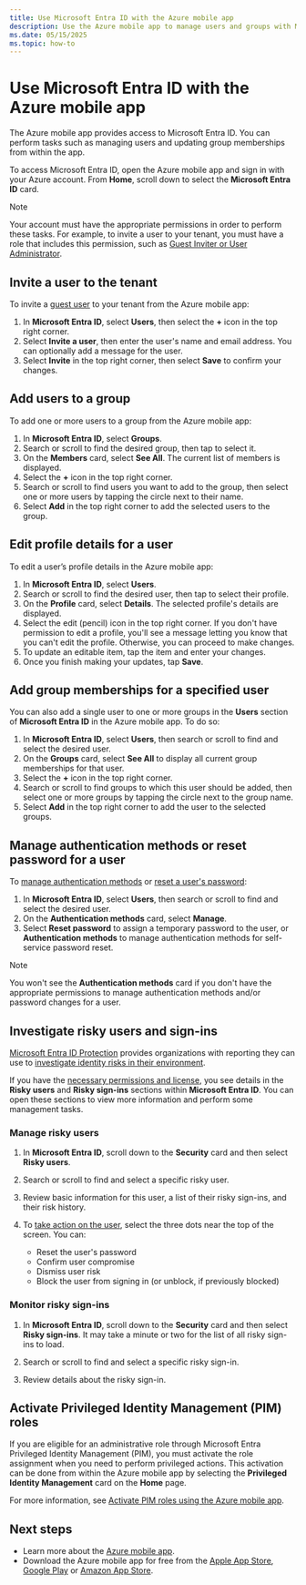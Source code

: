 ```yaml
---
title: Use Microsoft Entra ID with the Azure mobile app
description: Use the Azure mobile app to manage users and groups with Microsoft Entra ID.
ms.date: 05/15/2025
ms.topic: how-to
---
```


# Use Microsoft Entra ID with the Azure mobile app

The Azure mobile app provides access to Microsoft Entra ID. You can perform tasks such as managing users and updating group memberships from within the app.

To access Microsoft Entra ID, open the Azure mobile app and sign in with your Azure account. From **Home**, scroll down to select the **Microsoft Entra ID** card.

> [!NOTE]
> Your account must have the appropriate permissions in order to perform these tasks. For example, to invite a user to your tenant, you must have a role that includes this permission, such as [Guest Inviter or User Administrator](/entra/identity/role-based-access-control/permissions-reference).

## Invite a user to the tenant

To invite a [guest user](/entra/external-id/what-is-b2b) to your tenant from the Azure mobile app:

1. In **Microsoft Entra ID**, select **Users**, then select the **+** icon in the top right corner.
1. Select **Invite a user**, then enter the user's name and email address. You can optionally add a message for the user.
1. Select **Invite** in the top right corner, then select **Save** to confirm your changes.

## Add users to a group

To add one or more users to a group from the Azure mobile app:

1. In **Microsoft Entra ID**, select **Groups**.
1. Search or scroll to find the desired group, then tap to select it.
1. On the **Members** card, select **See All**. The current list of members is displayed.
1. Select the **+** icon in the top right corner.
1. Search or scroll to find users you want to add to the group, then select one or more users by tapping the circle next to their name.
1. Select **Add** in the top right corner to add the selected users to the group.

## Edit profile details for a user

To edit a user’s profile details in the Azure mobile app:

1. In **Microsoft Entra ID**, select **Users**.
1. Search or scroll to find the desired user, then tap to select their profile.
1. On the **Profile** card, select **Details**. The selected profile's details are displayed.
1. Select the edit (pencil) icon in the top right corner. If you don't have permission to edit a profile, you'll see a message letting you know that you can't edit the profile. Otherwise, you can proceed to make changes.
1. To update an editable item, tap the item and enter your changes.
1. Once you finish making your updates, tap **Save**.

## Add group memberships for a specified user

You can also add a single user to one or more groups in the **Users** section of **Microsoft Entra ID** in the Azure mobile app. To do so:

1. In **Microsoft Entra ID**, select **Users**, then search or scroll to find and select the desired user.
1. On the **Groups** card, select **See All** to display all current group memberships for that user.
1. Select the **+** icon in the top right corner.
1. Search or scroll to find groups to which this user should be added, then select one or more groups by tapping the circle next to the group name.
1. Select **Add** in the top right corner to add the user to the selected groups.

## Manage authentication methods or reset password for a user

To [manage authentication methods](/entra/identity/authentication/concept-authentication-methods-manage) or [reset a user's password](/entra/fundamentals/users-reset-password-azure-portal):

1. In **Microsoft Entra ID**, select **Users**, then search or scroll to find and select the desired user.
1. On the **Authentication methods** card, select **Manage**.
1. Select **Reset password** to assign a temporary password to the user, or **Authentication methods** to manage authentication methods for self-service password reset.

> [!NOTE]
> You won't see the **Authentication methods** card if you don't have the appropriate permissions to manage authentication methods and/or password changes for a user.

## Investigate risky users and sign-ins

[Microsoft Entra ID Protection](/entra/id-protection/overview-identity-protection) provides organizations with reporting they can use to [investigate identity risks in their environment](/entra/id-protection/howto-identity-protection-investigate-risk).

If you have the [necessary permissions and license](/entra/id-protection/overview-identity-protection#required-roles), you see details in the **Risky users** and **Risky sign-ins** sections within **Microsoft Entra ID**. You can open these sections to view more information and perform some management tasks.

### Manage risky users

1. In **Microsoft Entra ID**, scroll down to the **Security** card and then select **Risky users**.
1. Search or scroll to find and select a specific risky user.
1. Review basic information for this user, a list of their risky sign-ins, and their risk history.
1. To [take action on the user](/entra/id-protection/howto-identity-protection-investigate-risk), select the three dots near the top of the screen. You can:

   - Reset the user's password
   - Confirm user compromise
   - Dismiss user risk
   - Block the user from signing in (or unblock, if previously blocked)

### Monitor risky sign-ins

1. In **Microsoft Entra ID**, scroll down to the **Security** card and then select **Risky sign-ins**. It may take a minute or two for the list of all risky sign-ins to load.

1. Search or scroll to find and select a specific risky sign-in.

1. Review details about the risky sign-in.

## Activate Privileged Identity Management (PIM) roles

If you are eligible for an administrative role through Microsoft Entra Privileged Identity Management (PIM), you must activate the role assignment when you need to perform privileged actions. This activation can be done from within the Azure mobile app by selecting the **Privileged Identity Management** card on the **Home** page.

For more information, see [Activate PIM roles using the Azure mobile app](/entra/id-governance/privileged-identity-management/pim-how-to-activate-role#activate-pim-roles-using-the-azure-mobile-app).

## Next steps

- Learn more about the [Azure mobile app](overview.md).
- Download the Azure mobile app for free from the [Apple App Store](https://aka.ms/ReferAzureIOSEntraIDMobileAppDocs), [Google Play](https://aka.ms/azureapp/android/doc) or [Amazon App Store](https://aka.ms/azureapp/amazon/doc).
